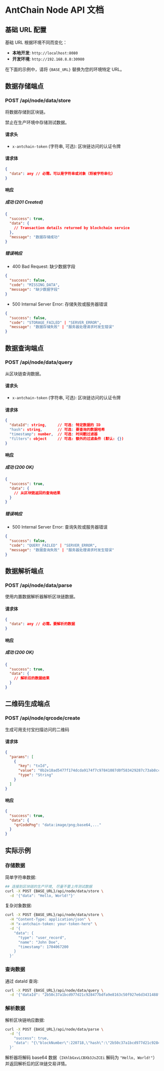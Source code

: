 # AntChain Node API 文档

## 基础 URL 配置

基础 URL 根据环境不同而变化：

- **本地开发**: `http://localhost:8080`
- **开发环境**: `http://192.168.8.8:30980`
<!-- - **生产环境**: `http://123.57.86.188:32081` -->

在下面的示例中，请将 `{BASE_URL}` 替换为您的环境特定 URL。

## 数据存储端点

### POST /api/node/data/store

将数据存储到区块链。

禁止在生产环境中存储测试数据。

#### 请求头

- `x-antchain-token` (字符串, 可选): 区块链访问的认证令牌

#### 请求体

```json
{
  "data": any // 必需。可以是字符串或对象（将被字符串化）
}
```

#### 响应

##### 成功 (201 Created)

```json
{
  "success": true,
  "data": {
    // Transaction details returned by blockchain service
  },
  "message": "数据存储成功"
}
```

##### 错误响应

- 400 Bad Request: 缺少数据字段

```json
{
  "success": false,
  "code": "MISSING_DATA",
  "message": "缺少数据字段"
}
```

- 500 Internal Server Error: 存储失败或服务器错误

```json
{
  "success": false,
  "code": "STORAGE_FAILED" | "SERVER_ERROR",
  "message": "数据存储失败" | "服务器处理请求时发生错误"
}
```

## 数据查询端点

### POST /api/node/data/query

从区块链查询数据。

#### 请求头

- `x-antchain-token` (字符串, 可选): 区块链访问的认证令牌

#### 请求体

```json
{
  "dataId": string,     // 可选: 特定数据的 ID
  "hash": string,       // 可选: 要查询的数据哈希
  "timestamp": number,  // 可选: 时间戳过滤器
  "filters": object     // 可选: 额外的过滤条件 (默认: {})
}
```

#### 响应

##### 成功 (200 OK)

```json
{
  "success": true,
  "data": {
    // 从区块链返回的查询结果
  }
}
```

##### 错误响应

- 500 Internal Server Error: 查询失败或服务器错误

```json
{
  "success": false,
  "code": "QUERY_FAILED" | "SERVER_ERROR",
  "message": "数据查询失败" | "服务器处理请求时发生错误"
}
```

## 数据解析端点

### POST /api/node/data/parse

使用内置数据解析器解析区块链数据。

#### 请求体

```json
{
  "data": any // 必需。要解析的数据
}
```

#### 响应

##### 成功 (200 OK)

```json
{
  "success": true,
  "data": {
    // 解析后的数据结果
  }
}
```

## 二维码生成端点

### POST /api/node/qrcode/create

生成可用支付宝扫描访问的二维码

#### 请求体

```json
{
  "params": [
    {
      "key": "txId",
      "value": "0b2e18ad5477f174dcda9174f7c97841087d0f583429287c73ab8cc236d66b29", // 哈希值
      "type": "String"
    }
  ]
}
```

#### 响应

```json
{
  "success": true,
  "data": {
    "qrCodePng": "data:image/png;base64,..."
  }
}
```

## 实际示例

### 存储数据

简单字符串数据:

```bash
## 连接到区块链的生产环境, 尽量不要上传测试数据
curl -X POST {BASE_URL}/api/node/data/store \
  -d '{"data": "Hello, World!"}'
```

复杂对象数据:

```bash
curl -X POST {BASE_URL}/api/node/data/store \
  -H "Content-Type: application/json" \
  -H "x-antchain-token: your-token-here" \
  -d '{
    "data": {
      "type": "user_record",
      "name": "John Doe",
      "timestamp": 1704067200
    }
  }'
```

### 查询数据

通过 dataId 查询:

```bash
curl -X POST {BASE_URL}/api/node/data/query \
  -d '{"dataId": "2b50c37a1bcd977d21c928477bdfa9e8163c50f927e6d3431488fc0067fab210"}'
```

### 解析数据

解析区块链响应数据:

```bash
curl -X POST {BASE_URL}/api/node/data/parse \
  -d '{
    "success": true,
    "data": "{\"blockNumber\":220718,\"hash\":\"2b50c37a1bcd977d21c928477bdfa9e8163c50f927e6d3431488fc0067fab210\",\"transactionDO\":{\"data\":\"IkhlbGxvLCBXb3JsZCEi\",\"timestamp\":1750814699065,\"txType\":\"TX_DEPOSIT_DATA\"}}"
  }'
```

解析器将解码 base64 数据（`IkhlbGxvLCBXb3JsZCEi` 解码为 `"Hello, World!"`）并返回解析后的区块链交易详情。
